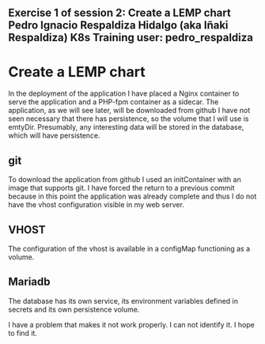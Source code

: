 Exercise 1 of session 2: Create a LEMP chart
Pedro Ignacio Respaldiza Hidalgo (aka Iñaki Respaldiza) 
K8s Training user: pedro_respaldiza
---

# Create a LEMP chart
In the deployment of the application I have placed a Nginx container to serve the application and  a PHP-fpm container as a sidecar. The application, as we will see later, will be downloaded from github I have not seen necessary that there has persistence, so the volume that I will use is emtyDir. Presumably, any interesting data will be stored in the database, which will have persistence.

## git
To download the application from github I used an initContainer with an image that supports git. I have forced the return to a previous commit because in this point the application was already complete and thus I do not have the vhost configuration visible in my web server.

## VHOST
The configuration of the vhost is available in a configMap functioning as a volume.

## Mariadb

The database has its own service, its environment variables defined in secrets and its own persistence volume.


I have a problem that makes it not work properly. I can not identify it. I hope to find it.
